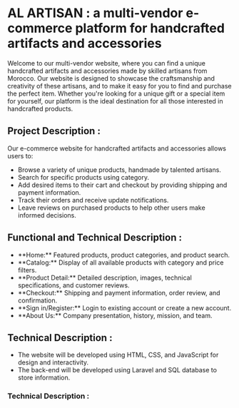 # AL ARTISAN : a multi-vendor e-commerce platform for handcrafted artifacts and accessories
<p>Welcome to our multi-vendor website, where you can find a unique handcrafted artifacts and accessories made by skilled artisans from Morocco. Our website is designed to showcase the craftsmanship and creativity of these artisans, and to make it easy for you to find and purchase the perfect item. Whether you're looking for a unique gift or a special item for yourself, our platform is the ideal destination for all those interested in handcrafted products.</p>

## Project Description :
<p>Our e-commerce website for handcrafted artifacts and accessories allows users to:</p>

<ul>
<li>Browse a variety of unique products, handmade by talented artisans.</li>
<li>Search for specific products using category.</li>
<li>Add desired items to their cart and checkout by providing shipping and payment information.</li>
<li>Track their orders and receive update notifications.</li>
<li>Leave reviews on purchased products to help other users make informed decisions.</li>
</ul>

## Functional and Technical Description :
<ul>
<li>**Home:** Featured products, product categories, and product search.</li>
<li>**Catalog:** Display of all available products with category and price filters.</li>
<li>**Product Detail:** Detailed description, images, technical specifications, and customer reviews.</li>
<li>**Checkout:** Shipping and payment information, order review, and confirmation.</li>
<li>**Sign in/Register:** Login to existing account or create a new account.</li>
<li>**About Us:** Company presentation, history, mission, and team.</li>
</ul>

## Technical Description :
<ul>
<li>The website will be developed using HTML, CSS, and JavaScript for design and interactivity.</li>
<li>The back-end will be developed using Laravel and SQL database to store information.</li>
</ul>

<h3>Technical Description :</h3>
